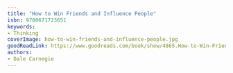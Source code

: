 ```yaml
---
title: "How to Win Friends and Influence People"
isbn: 9780671723651
keywords:
- Thinking
coverImage: how-to-win-friends-and-influence-people.jpg
goodReadLink: https://www.goodreads.com/book/show/4865.How-to-Win-Friends-and-Influence-People
authors:
- Dale Carnegie
---
```

